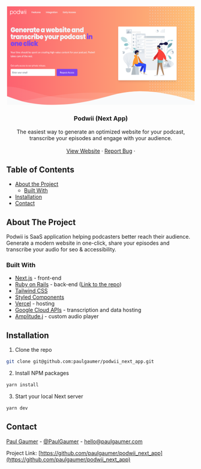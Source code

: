 <!-- PROJECT LOGO -->
<br />
<p align="center">
  <a href="https://github.com/paulgaumer/japan_life_stories">
    <img src="public/marketing/banner-seo.png" alt="Logo" width="500">
  </a>

  <h3 align="center">Podwii (Next App)</h3>

  <p align="center">
    The easiest way to generate an optimized website for your podcast, transcribe your episodes and engage with your audience.
    <br />
    <br />
    <a href="https://podwii.com/">View Website</a>
    ·
    <a href="https://www.paulgaumer.com/#contact-form">Report Bug</a>
    ·
  </p>
</p>

<!-- TABLE OF CONTENTS -->

## Table of Contents

- [About the Project](#about-the-project)
  - [Built With](#built-with)
- [Installation](#installation)
- [Contact](#contact)

<!-- ABOUT THE PROJECT -->

## About The Project

Podwii is SaaS application helping podcasters better reach their audience. Generate a modern website in one-click, share your episodes and transcribe your audio for seo & accessibility.

### Built With

- [Next.js](https://www.nextjs.org/) - front-end
- [Ruby on Rails](https://rubyonrails.org/) - back-end ([Link to the repo](https://github.com/paulgaumer/podwii_rails_api))
- [Tailwind CSS](https://tailwindcss.com)
- [Styled Components](https://styled-components.com/)
- [Vercel](https://vercel.com) - hosting
- [Google Cloud APIs](https://cloud.google.com/) - transcription and data hosting
- [Amplitude.j](https://521dimensions.com/open-source/amplitudejs) - custom audio player

<!-- GETTING STARTED -->

## Installation

1. Clone the repo

```sh
git clone git@github.com:paulgaumer/podwii_next_app.git
```

2. Install NPM packages

```sh
yarn install
```

3. Start your local Next server

```sh
yarn dev
```

<!-- ### Environment variables

The following variables are needed:

- `GATSBY_API_WEATHER` from the [Open Weather Map API](https://openweathermap.org/)
- `GATSBY_GOOGLE_ANALYTICS` from [Google Analytics](https://analytics.google.com/) -->

<!-- CONTACT -->

## Contact

[Paul Gaumer](https://paulgaumer.com) - [@PaulGaumer](https://twitter.com/@PaulGaumer) - hello@paulgaumer.com

Project Link: [https://github.com/paulgaumer/podwii_next_app](https://github.com/paulgaumer/podwii_next_app)
